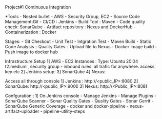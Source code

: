 Project#1 Continuous Integration 

*Tools
	- Nested bullet
	- AWS - Security Group, EC2
	- Source Code Management:Git
	- CI/CD : Jenkins 
	- Build Tool : Maven
	- Code quality check: SonarQube 
	- Artifact repository : Nexus and DockerHub
	- Containerization : Docker 

Stages:
	- Git Checkout
	- Unit Test
	- Intgration Test
	- Maven Build
	- Static Code Analysis 
	- Quality Gates 
	- Upload file to Nexus 
	- Docker image build
	- Push image to docker hub

Infrastructure  Setup 
1] AWS - EC2 Instances : Type: Ubuntu 20.04  t2.medium , security group - inbound rules: all trafic for anywhere.  access key etc
2] Jenkins setup: 
3] SonarQube
4] Nexus: 

Access all through console 
1] Jenkins : http://<public_IP>:8080
2] SonarQube: http://<public_IP>:9000
3] Nexus: http://<Public_IP>:8081

Confguration : 
1] On Jenkins console
    - Manage Jenkins - Manage Plugins
        - SonarQube Scanner
	    - Sonar Quality Gates
	    - Quality Gates
	    - Sonar Gerrit
	    - SonarQube Generic Coverage
	    - docker and docker-pipeline 
	    - nexus-artifact-uploader
	    - pipeline-utility-steps
